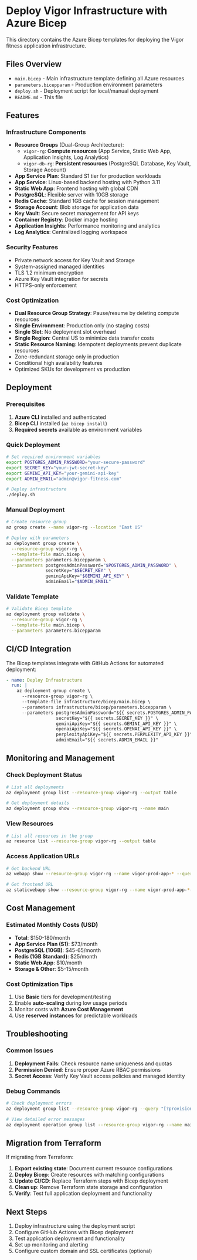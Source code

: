 # Deploy Vigor Infrastructure with Azure Bicep

This directory contains the Azure Bicep templates for deploying the Vigor fitness application infrastructure.

## Files Overview

- `main.bicep` - Main infrastructure template defining all Azure resources
- `parameters.bicepparam` - Production environment parameters
- `deploy.sh` - Deployment script for local/manual deployment
- `README.md` - This file

## Features

### Infrastructure Components

- **Resource Groups** (Dual-Group Architecture):
  - `vigor-rg`: **Compute resources** (App Service, Static Web App, Application Insights, Log Analytics)
  - `vigor-db-rg`: **Persistent resources** (PostgreSQL Database, Key Vault, Storage Account)
- **App Service Plan**: Standard S1 tier for production workloads
- **App Service**: Linux-based backend hosting with Python 3.11
- **Static Web App**: Frontend hosting with global CDN
- **PostgreSQL**: Flexible server with 10GB storage
- **Redis Cache**: Standard 1GB cache for session management
- **Storage Account**: Blob storage for application data
- **Key Vault**: Secure secret management for API keys
- **Container Registry**: Docker image hosting
- **Application Insights**: Performance monitoring and analytics
- **Log Analytics**: Centralized logging workspace

### Security Features

- Private network access for Key Vault and Storage
- System-assigned managed identities
- TLS 1.2 minimum encryption
- Azure Key Vault integration for secrets
- HTTPS-only enforcement

### Cost Optimization

- **Dual Resource Group Strategy**: Pause/resume by deleting compute resources
- **Single Environment**: Production only (no staging costs)
- **Single Slot**: No deployment slot overhead
- **Single Region**: Central US to minimize data transfer costs
- **Static Resource Naming**: Idempotent deployments prevent duplicate resources
- Zone-redundant storage only in production
- Conditional high availability features
- Optimized SKUs for development vs production

## Deployment

### Prerequisites

1. **Azure CLI** installed and authenticated
2. **Bicep CLI** installed (`az bicep install`)
3. **Required secrets** available as environment variables

### Quick Deployment

```bash
# Set required environment variables
export POSTGRES_ADMIN_PASSWORD="your-secure-password"
export SECRET_KEY="your-jwt-secret-key"
export GEMINI_API_KEY="your-gemini-api-key"
export ADMIN_EMAIL="admin@vigor-fitness.com"

# Deploy infrastructure
./deploy.sh
```

### Manual Deployment

```bash
# Create resource group
az group create --name vigor-rg --location "East US"

# Deploy with parameters
az deployment group create \
  --resource-group vigor-rg \
  --template-file main.bicep \
  --parameters parameters.bicepparam \
  --parameters postgresAdminPassword="$POSTGRES_ADMIN_PASSWORD" \
               secretKey="$SECRET_KEY" \
               geminiApiKey="$GEMINI_API_KEY" \
               adminEmail="$ADMIN_EMAIL"
```

### Validate Template

```bash
# Validate Bicep template
az deployment group validate \
  --resource-group vigor-rg \
  --template-file main.bicep \
  --parameters parameters.bicepparam
```

## CI/CD Integration

The Bicep templates integrate with GitHub Actions for automated deployment:

```yaml
- name: Deploy Infrastructure
  run: |
    az deployment group create \
      --resource-group vigor-rg \
      --template-file infrastructure/bicep/main.bicep \
      --parameters infrastructure/bicep/parameters.bicepparam \
      --parameters postgresAdminPassword="${{ secrets.POSTGRES_ADMIN_PASSWORD }}" \
                   secretKey="${{ secrets.SECRET_KEY }}" \
                   geminiApiKey="${{ secrets.GEMINI_API_KEY }}" \
                   openaiApiKey="${{ secrets.OPENAI_API_KEY }}" \
                   perplexityApiKey="${{ secrets.PERPLEXITY_API_KEY }}" \
                   adminEmail="${{ secrets.ADMIN_EMAIL }}"
```

## Monitoring and Management

### Check Deployment Status

```bash
# List all deployments
az deployment group list --resource-group vigor-rg --output table

# Get deployment details
az deployment group show --resource-group vigor-rg --name main
```

### View Resources

```bash
# List all resources in the group
az resource list --resource-group vigor-rg --output table
```

### Access Application URLs

```bash
# Get backend URL
az webapp show --resource-group vigor-rg --name vigor-prod-app-* --query defaultHostName

# Get frontend URL
az staticwebapp show --resource-group vigor-rg --name vigor-prod-app-*-frontend --query defaultHostname
```

## Cost Management

### Estimated Monthly Costs (USD)

- **Total**: $150-180/month
- **App Service Plan (S1)**: $73/month
- **PostgreSQL (10GB)**: $45-65/month
- **Redis (1GB Standard)**: $25/month
- **Static Web App**: $10/month
- **Storage & Other**: $5-15/month

### Cost Optimization Tips

1. Use **Basic** tiers for development/testing
2. Enable **auto-scaling** during low usage periods
3. Monitor costs with **Azure Cost Management**
4. Use **reserved instances** for predictable workloads

## Troubleshooting

### Common Issues

1. **Deployment Fails**: Check resource name uniqueness and quotas
2. **Permission Denied**: Ensure proper Azure RBAC permissions
3. **Secret Access**: Verify Key Vault access policies and managed identity

### Debug Commands

```bash
# Check deployment errors
az deployment group list --resource-group vigor-rg --query "[?provisioningState=='Failed']"

# View detailed error messages
az deployment operation group list --resource-group vigor-rg --name main
```

## Migration from Terraform

If migrating from Terraform:

1. **Export existing state**: Document current resource configurations
2. **Deploy Bicep**: Create resources with matching configurations
3. **Update CI/CD**: Replace Terraform steps with Bicep deployment
4. **Clean up**: Remove Terraform state storage and configuration
5. **Verify**: Test full application deployment and functionality

## Next Steps

1. Deploy infrastructure using the deployment script
2. Configure GitHub Actions with Bicep deployment
3. Test application deployment and functionality
4. Set up monitoring and alerting
5. Configure custom domain and SSL certificates (optional)
